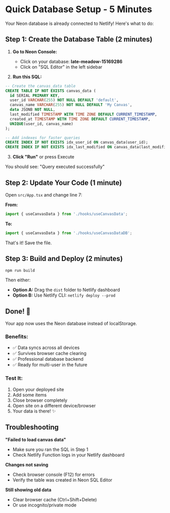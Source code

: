 # Quick Database Setup - 5 Minutes

Your Neon database is already connected to Netlify! Here's what to do:

## Step 1: Create the Database Table (2 minutes)

1. **Go to Neon Console:**
   - Click on your database: **late-meadow-15169286**
   - Click on "SQL Editor" in the left sidebar

2. **Run this SQL:**

```sql
-- Create the canvas_data table
CREATE TABLE IF NOT EXISTS canvas_data (
  id SERIAL PRIMARY KEY,
  user_id VARCHAR(255) NOT NULL DEFAULT 'default',
  canvas_name VARCHAR(255) NOT NULL DEFAULT 'My Canvas',
  data JSONB NOT NULL,
  last_modified TIMESTAMP WITH TIME ZONE DEFAULT CURRENT_TIMESTAMP,
  created_at TIMESTAMP WITH TIME ZONE DEFAULT CURRENT_TIMESTAMP,
  UNIQUE(user_id, canvas_name)
);

-- Add indexes for faster queries
CREATE INDEX IF NOT EXISTS idx_user_id ON canvas_data(user_id);
CREATE INDEX IF NOT EXISTS idx_last_modified ON canvas_data(last_modified DESC);
```

3. **Click "Run"** or press Execute

You should see: "Query executed successfully"

## Step 2: Update Your Code (1 minute)

Open `src/App.tsx` and change line 7:

**From:**
```typescript
import { useCanvasData } from './hooks/useCanvasData';
```

**To:**
```typescript
import { useCanvasData } from './hooks/useCanvasDataDB';
```

That's it! Save the file.

## Step 3: Build and Deploy (2 minutes)

```bash
npm run build
```

Then either:
- **Option A:** Drag the `dist` folder to Netlify dashboard
- **Option B:** Use Netlify CLI: `netlify deploy --prod`

## Done! 🎉

Your app now uses the Neon database instead of localStorage.

### Benefits:
- ✅ Data syncs across all devices
- ✅ Survives browser cache clearing
- ✅ Professional database backend
- ✅ Ready for multi-user in the future

### Test It:
1. Open your deployed site
2. Add some items
3. Close browser completely
4. Open site on a different device/browser
5. Your data is there! ✨

## Troubleshooting

**"Failed to load canvas data"**
- Make sure you ran the SQL in Step 1
- Check Netlify Function logs in your Netlify dashboard

**Changes not saving**
- Check browser console (F12) for errors
- Verify the table was created in Neon SQL Editor

**Still showing old data**
- Clear browser cache (Ctrl+Shift+Delete)
- Or use incognito/private mode
